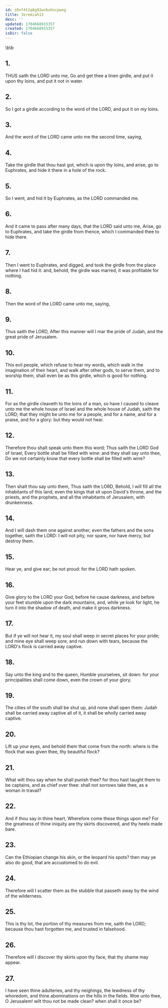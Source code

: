 ```yaml
---
id: z0xf4t2q8g92wnbuhncpwog
title: Jeremiah13
desc: ''
updated: 1704668915357
created: 1704668915357
isDir: false
---
```

\b\b
## 1.
THUS saith the LORD unto me, Go and get thee a linen girdle, and put it upon thy loins, and put it not in water.
## 2.
So I got a girdle according to the word of the LORD, and put it on my loins.
## 3.
And the word of the LORD came unto me the second time, saying,
## 4.
Take the girdle that thou hast got, which is upon thy loins, and arise, go to Euphrates, and hide it there in a hole of the rock.
## 5.
So I went, and hid it by Euphrates, as the LORD commanded me.
## 6.
And it came to pass after many days, that the LORD said unto me, Arise, go to Euphrates, and take the girdle from thence, which I commanded thee to hide there.
## 7.
Then I went to Euphrates, and digged, and took the girdle from the place where I had hid it: and, behold, the girdle was marred, it was profitable for nothing.
## 8.
Then the word of the LORD came unto me, saying,
## 9.
Thus saith the LORD, After this manner will I mar the pride of Judah, and the great pride of Jerusalem.
## 10.
This evil people, which refuse to hear my words, which walk in the imagination of their heart, and walk after other gods, to serve them, and to worship them, shall even be as this girdle, which is good for nothing.
## 11.
For as the girdle cleaveth to the loins of a man, so have I caused to cleave unto me the whole house of Israel and the whole house of Judah, saith the LORD; that they might be unto me for a people, and for a name, and for a praise, and for a glory: but they would not hear.
## 12.
Therefore thou shalt speak unto them this word; Thus saith the LORD God of Israel, Every bottle shall be filled with wine: and they shall say unto thee, Do we not certainly know that every bottle shall be filled with wine?
## 13.
Then shalt thou say unto them, Thus saith the LORD, Behold, I will fill all the inhabitants of this land, even the kings that sit upon David's throne, and the priests, and the prophets, and all the inhabitants of Jerusalem, with drunkenness.
## 14.
And I will dash them one against another, even the fathers and the sons together, saith the LORD: I will not pity, nor spare, nor have mercy, but destroy them.
## 15.
Hear ye, and give ear; be not proud: for the LORD hath spoken.
## 16.
Give glory to the LORD your God, before he cause darkness, and before your feet stumble upon the dark mountains, and, while ye look for light, he turn it into the shadow of death, and make it gross darkness.
## 17.
But if ye will not hear it, my soul shall weep in secret places for your pride; and mine eye shall weep sore, and run down with tears, because the LORD's flock is carried away captive.
## 18.
Say unto the king and to the queen, Humble yourselves, sit down: for your principalities shall come down, even the crown of your glory.
## 19.
The cities of the south shall be shut up, and none shall open them: Judah shall be carried away captive all of it, it shall be wholly carried away captive.
## 20.
Lift up your eyes, and behold them that come from the north: where is the flock that was given thee, thy beautiful flock?
## 21.
What wilt thou say when he shall punish thee?  for thou hast taught them to be captains, and as chief over thee: shall not sorrows take thee, as a woman in travail?
## 22.
And if thou say in thine heart, Wherefore come these things upon me?  For the greatness of thine iniquity are thy skirts discovered, and thy heels made bare.
## 23.
Can the Ethiopian change his skin, or the leopard his spots?  then may ye also do good, that are accustomed to do evil.
## 24.
Therefore will I scatter them as the stubble that passeth away by the wind of the wilderness.
## 25.
This is thy lot, the portion of thy measures from me, saith the LORD; because thou hast forgotten me, and trusted in falsehood.
## 26.
Therefore will I discover thy skirts upon thy face, that thy shame may appear.
## 27.
I have seen thine adulteries, and thy neighings, the lewdness of thy whoredom, and thine abominations on the hills in the fields.  Woe unto thee, O Jerusalem!  wilt thou not be made clean?  when shall it once be?
